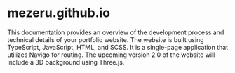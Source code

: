 # mezeru.github.io

This documentation provides an overview of the development process and technical details of your portfolio website. The website is built using TypeScript, JavaScript, HTML, and SCSS. It is a single-page application that utilizes Navigo for routing. The upcoming version 2.0 of the website will include a 3D background using Three.js.
